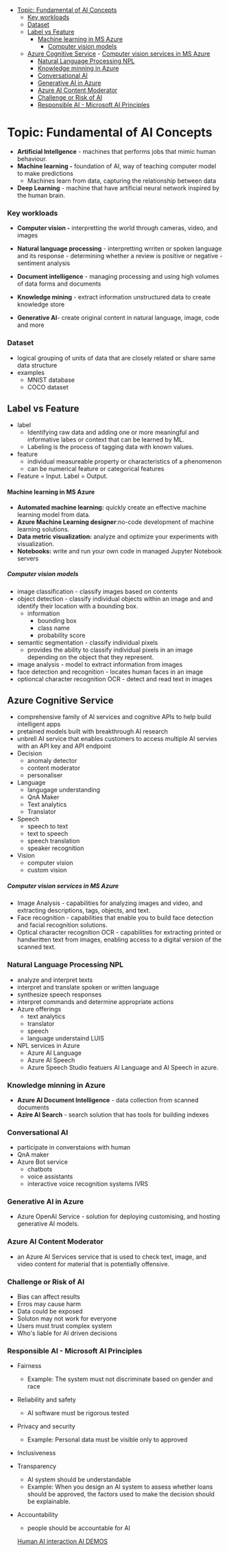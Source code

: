 - [Topic: Fundamental of AI Concepts](#topic-fundamental-of-ai-concepts)
    - [Key workloads](#key-workloads)
    - [Dataset](#dataset)
  - [Label vs Feature](#label-vs-feature)
      - [Machine learning in MS Azure](#machine-learning-in-ms-azure)
        - [Computer vision models](#computer-vision-models)
  - [Azure Cognitive Service](#azure-cognitive-service)
        - [Computer vision services in MS Azure](#computer-vision-services-in-ms-azure)
    - [Natural Language Processing NPL](#natural-language-processing-npl)
    - [Knowledge minning in Azure](#knowledge-minning-in-azure)
    - [Conversational AI](#conversational-ai)
    - [Generative AI in Azure](#generative-ai-in-azure)
    - [Azure AI Content Moderator](#azure-ai-content-moderator)
    - [Challenge or Risk of AI](#challenge-or-risk-of-ai)
    - [Responsible AI - Microsoft AI Principles](#responsible-ai---microsoft-ai-principles)

# Topic: Fundamental of AI Concepts
- **Artificial Intellgence** - machines that performs jobs that mimic human behaviour.
- **Machine learning -** foundation of AI, way of teaching computer model to make predictions
    - Machines learn from data, capturing the relationship between data
- **Deep Learning** - machine that have artificial neural network inspired by the human brain.

### Key workloads
- **Computer vision -** interpretting the world through cameras, video, and images

- **Natural language processing** - interpretting wrriten or spoken language and its response
      - determining whether a review is  positive or negative 
      - sentiment analysis
- **Document intelligence** - managing processing and using high volumes of data forms and documents
- **Knowledge mining** - extract information unstructured data to create knowledge store
- **Generative AI**- create original content in natural language, image, code and more

### Dataset
  - logical grouping of units of data that are closely related or share same data structure
  - examples
      - MNIST database
      - COCO dataset

## Label vs Feature
  - label
      - Identifying raw data and adding one or more meaningful and informative labes or context that can be learned by ML.
      - Labeling is the process of tagging data with known values.
  - feature
      - individual measureable property or characteristics of a phenomenon
      - can be numerical feature or categorical features
  - Feature = Input. Label = Output.


#### Machine learning in MS Azure
- **Automated machine learning:** quickly create an effective machine learning model from data.
- **Azure Machine Learning designer**:no-code development of machine learning solutions.
- **Data metric visualization:** analyze and optimize your experiments with visualization.
- **Notebooks:** write and run your own code in managed Jupyter Notebook servers 

##### Computer vision models
- image classification - classify images based on contents
- object detection - classify individual objects within an image and and identify their location with a bounding box.
    - information 
        - bounding box
        - class name
        - probability score
- semantic segmentation - classify individual pixels
    - provides the ability to classify individual pixels in an image depending on the object that they represent.
- image analysis - model to extract information from images
- face detection and recognition - locates human faces in an image
- optioncal character recognition OCR - detect and read text in images

## Azure Cognitive Service
  - comprehensive family of AI services and cognitive APIs to help build intelligent apps
  - pretained models built with breakthrough AI research
  - unbrell AI service that enables customers to access multiple AI servies with an API key and API endpoint
  - Decision
      - anomaly detector
      - content moderator
      - personaliser
  - Language
      - langugage understanding
      - QnA Maker
      - Text analytics
      - Translator
  - Speech
      - speech to text
      - text to speech
      - speech translation
      - speaker recognition
  - Vision
      - computer vision
      - custom vision
  
##### Computer vision services in MS Azure
- Image Analysis
      - capabilities for analyzing images and video, and extracting descriptions, tags, objects, and text.
- Face recognition
      - capabilities that enable you to build face detection and facial recognition solutions.
- Optical character recognition OCR
      - capabilities for extracting printed or handwritten text from images, enabling access to a digital version of the scanned text.

### Natural Language Processing NPL
- analyze and interpret texts
- interpret and translate spoken or written language
- synthesize speech responses
- interpret commands and determine appropriate actions
- Azure offerings
    - text analytics
    - translator
    - speech
    - language understaind LUIS
- NPL services in Azure
    - Azure AI Language
    - Azure AI Speech
    - Azure Speech Studio featuers AI Language and AI Speech in azure.
  
### Knowledge minning in Azure
- **Azure AI Document Intelligence** - data collection from scanned documents
- **Azire AI Search** - search solution that has tools for building indexes

### Conversational AI
- participate in converstaions with human
- QnA maker
- Azure Bot service
  - chatbots
  - voice assistants
  - interactive voice recognition systems IVRS

### Generative AI in Azure
- Azure OpenAI Service - solution for deploying customising, and hosting generative AI models.

### Azure AI Content Moderator 
- an Azure AI Services service that is used to check text, image, and video content for material that is potentially offensive.

### Challenge or Risk of AI
- Bias can affect results
- Erros may cause harm
- Data could be exposed
- Soluton may not work for everyone
- Users must trust complex system
- Who's liable for AI driven decisions

### Responsible AI - Microsoft AI Principles
- Fairness
    - Example: The system must not discriminate based on gender and race
- Reliability and safety
    - AI software must be rigorous tested
- Privacy and security 
    - Example: Personal data must be visible only to approved
- Inclusiveness
- Transparency
    - AI system should be understandable
    - Example: When you design an AI system to assess whether loans should be approved, the factors used to make the decision should be explainable.
- Accountability
    - people should be accountable for AI
  
  [Human AI interaction AI DEMOS](https://www.microsoft.com/en-us/haxtoolkit/library/)
